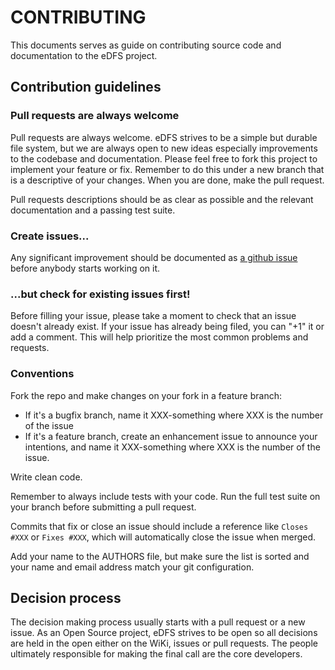 CONTRIBUTING
============

This documents serves as guide on contributing source code and documentation to
the eDFS project.

## Contribution guidelines

### Pull requests are always welcome

Pull requests are always welcome. eDFS strives to be a simple but durable file
system, but we are always open to new ideas especially improvements to the codebase
and documentation. Please feel free to fork this project to implement your
feature or fix. Remember to do this under a new branch that is a descriptive of your changes.
When you are done, make the pull request.

Pull requests descriptions should be as clear as possible and the relevant
documentation and a passing test suite.

### Create issues...

Any significant improvement should be documented as [a github
issue](https://github.com/edfs/eDFS/issues) before anybody starts
working on it.

### ...but check for existing issues first!

Before filling your issue, please take a moment to check that an issue doesn't already exist.
If your issue has already being filed, you can "+1" it or add a comment.
This will help prioritize the most common problems and requests.

### Conventions

Fork the repo and make changes on your fork in a feature branch:

- If it's a bugfix branch, name it XXX-something where XXX is the number
  of the issue
- If it's a feature branch, create an enhancement issue to announce your
  intentions, and name it XXX-something where XXX is the number of the
issue.

Write clean code.

Remember to always include tests with your code. Run the full
test suite on your branch before submitting a pull request.

Commits that fix or close an issue should include a reference like
`Closes #XXX` or `Fixes #XXX`, which will automatically close the issue
when merged.

Add your name to the AUTHORS file, but make sure the list is sorted and
your name and email address match your git configuration.

## Decision process

The decision making process usually starts with a pull request or a new issue.
As an Open Source project, eDFS strives to be open so all decisions are held in
the open either on the WiKi, issues or pull requests. The people ultimately
responsible for making the final call are the core developers.
